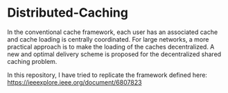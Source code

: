 # Distributed-Caching

 In the conventional cache framework, each user has an associated cache and cache loading is centrally coordinated. 
 For large networks, a more practical approach is to make the loading of the caches decentralized. 
 A new and optimal delivery scheme is proposed for the decentralized shared caching problem. 

 In this repository, I have tried to replicate the framework defined here:
https://ieeexplore.ieee.org/document/6807823
